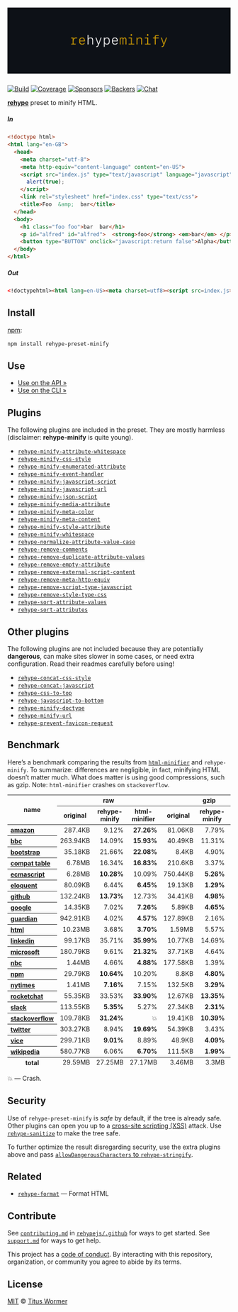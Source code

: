 <!--lint disable no-html-->

# ![rehype-minify][logo]

[![Build][build-badge]][build]
[![Coverage][coverage-badge]][coverage]
[![Sponsors][sponsors-badge]][collective]
[![Backers][backers-badge]][collective]
[![Chat][chat-badge]][chat]

[**rehype**][rehype] preset to minify HTML.

##### In

```html
<!doctype html>
<html lang="en-GB">
  <head>
    <meta charset="utf-8">
    <meta http-equiv="content-language" content="en-US">
    <script src="index.js" type="text/javascript" language="javascript">
      alert(true);
    </script>
    <link rel="stylesheet" href="index.css" type="text/css">
    <title>Foo  &amp;  bar</title>
  </head>
  <body>
    <h1 class="foo foo">bar  bar</h1>
    <p id="alfred" id="alfred">  <strong>foo</strong> <em>bar</em> </p>
    <button type="BUTTON" onclick="javascript:return false">Alpha</button>
  </body>
</html>
```

##### Out

```html
<!doctypehtml><html lang=en-US><meta charset=utf8><script src=index.js></script><link rel=stylesheet href=index.css><title>Foo &amp bar</title><h1 class=foo>bar bar</h1><p id=alfred><strong>foo</strong> <em>bar</em></p><button type=button onclick=return!1>Alpha</button>
```

## Install

[npm][]:

```sh
npm install rehype-preset-minify
```

## Use

*   [Use on the API »][api]
*   [Use on the CLI »][cli]

## Plugins

The following plugins are included in the preset.
They are mostly harmless (disclaimer: **rehype-minify** is quite young).

<!--plugins-core start-->

*   [`rehype-minify-attribute-whitespace`](./packages/rehype-minify-attribute-whitespace)
*   [`rehype-minify-css-style`](./packages/rehype-minify-css-style)
*   [`rehype-minify-enumerated-attribute`](./packages/rehype-minify-enumerated-attribute)
*   [`rehype-minify-event-handler`](./packages/rehype-minify-event-handler)
*   [`rehype-minify-javascript-script`](./packages/rehype-minify-javascript-script)
*   [`rehype-minify-javascript-url`](./packages/rehype-minify-javascript-url)
*   [`rehype-minify-json-script`](./packages/rehype-minify-json-script)
*   [`rehype-minify-media-attribute`](./packages/rehype-minify-media-attribute)
*   [`rehype-minify-meta-color`](./packages/rehype-minify-meta-color)
*   [`rehype-minify-meta-content`](./packages/rehype-minify-meta-content)
*   [`rehype-minify-style-attribute`](./packages/rehype-minify-style-attribute)
*   [`rehype-minify-whitespace`](./packages/rehype-minify-whitespace)
*   [`rehype-normalize-attribute-value-case`](./packages/rehype-normalize-attribute-value-case)
*   [`rehype-remove-comments`](./packages/rehype-remove-comments)
*   [`rehype-remove-duplicate-attribute-values`](./packages/rehype-remove-duplicate-attribute-values)
*   [`rehype-remove-empty-attribute`](./packages/rehype-remove-empty-attribute)
*   [`rehype-remove-external-script-content`](./packages/rehype-remove-external-script-content)
*   [`rehype-remove-meta-http-equiv`](./packages/rehype-remove-meta-http-equiv)
*   [`rehype-remove-script-type-javascript`](./packages/rehype-remove-script-type-javascript)
*   [`rehype-remove-style-type-css`](./packages/rehype-remove-style-type-css)
*   [`rehype-sort-attribute-values`](./packages/rehype-sort-attribute-values)
*   [`rehype-sort-attributes`](./packages/rehype-sort-attributes)

<!--plugins-core end-->

## Other plugins

The following plugins are not included because they are potentially
**dangerous**, can make sites slower in some cases, or need extra configuration.
Read their readmes carefully before using!

<!--plugins-other start-->

*   [`rehype-concat-css-style`](./packages/rehype-concat-css-style)
*   [`rehype-concat-javascript`](./packages/rehype-concat-javascript)
*   [`rehype-css-to-top`](./packages/rehype-css-to-top)
*   [`rehype-javascript-to-bottom`](./packages/rehype-javascript-to-bottom)
*   [`rehype-minify-doctype`](./packages/rehype-minify-doctype)
*   [`rehype-minify-url`](./packages/rehype-minify-url)
*   [`rehype-prevent-favicon-request`](./packages/rehype-prevent-favicon-request)

<!--plugins-other end-->

## Benchmark

Here’s a benchmark comparing the results from [`html-minifier`][html-minifier]
and `rehype-minify`.
To summarize: differences are negligible, in fact, minifying HTML doesn’t matter
much.
What does matter is using good compressions, such as gzip.
Note: `html-minifier` crashes on `stackoverflow`.

<!--benchmark start-->

<table>
<thead>
  <tr>
    <th rowspan="2">name</th>
    <th colspan="3">raw</th>
    <th colspan="3">gzip</th>
  </tr>
  <tr>
    <th>original</th>
    <th>rehype-minify</th>
    <th>html-minifier</th>
    <th>original</th>
    <th>rehype-minify</th>
    <th>html-minifier</th>
  </tr>
</thead>
<tbody>
  <tr>
    <th scope="row" align="left"><a href="https://www.amazon.co.uk/">amazon</a></th>
    <td align="right">287.4KB</td>
    <td align="right">9.12%</td>
    <td align="right"><b>27.26%</b></td>
    <td align="right">81.06KB</td>
    <td align="right">7.79%</td>
    <td align="right"><b>24.75%</b></td>
  </tr>
  <tr>
    <th scope="row" align="left"><a href="https://www.bbc.co.uk/">bbc</a></th>
    <td align="right">263.94KB</td>
    <td align="right">14.09%</td>
    <td align="right"><b>15.93%</b></td>
    <td align="right">40.49KB</td>
    <td align="right">11.31%</td>
    <td align="right"><b>12.42%</b></td>
  </tr>
  <tr>
    <th scope="row" align="left"><a href="https://getbootstrap.com/docs/4.4/getting-started/introduction/">bootstrap</a></th>
    <td align="right">35.18KB</td>
    <td align="right">21.66%</td>
    <td align="right"><b>22.08%</b></td>
    <td align="right">8.4KB</td>
    <td align="right">4.90%</td>
    <td align="right"><b>5.08%</b></td>
  </tr>
  <tr>
    <th scope="row" align="left"><a href="https://kangax.github.io/compat-table/es6/">compat table</a></th>
    <td align="right">6.78MB</td>
    <td align="right">16.34%</td>
    <td align="right"><b>16.83%</b></td>
    <td align="right">210.6KB</td>
    <td align="right">3.37%</td>
    <td align="right"><b>5.72%</b></td>
  </tr>
  <tr>
    <th scope="row" align="left"><a href="https://tc39.es/ecma262/">ecmascript</a></th>
    <td align="right">6.28MB</td>
    <td align="right"><b>10.28%</b></td>
    <td align="right">10.09%</td>
    <td align="right">750.44KB</td>
    <td align="right"><b>5.26%</b></td>
    <td align="right">5.17%</td>
  </tr>
  <tr>
    <th scope="row" align="left"><a href="https://eloquentjavascript.net/20_node.html">eloquent</a></th>
    <td align="right">80.09KB</td>
    <td align="right">6.44%</td>
    <td align="right"><b>6.45%</b></td>
    <td align="right">19.13KB</td>
    <td align="right"><b>1.29%</b></td>
    <td align="right">1.26%</td>
  </tr>
  <tr>
    <th scope="row" align="left"><a href="https://github.com">github</a></th>
    <td align="right">132.24KB</td>
    <td align="right"><b>13.73%</b></td>
    <td align="right">12.73%</td>
    <td align="right">34.41KB</td>
    <td align="right"><b>4.98%</b></td>
    <td align="right">4.87%</td>
  </tr>
  <tr>
    <th scope="row" align="left"><a href="https://www.google.com/">google</a></th>
    <td align="right">14.35KB</td>
    <td align="right">7.02%</td>
    <td align="right"><b>7.26%</b></td>
    <td align="right">5.89KB</td>
    <td align="right"><b>4.65%</b></td>
    <td align="right">4.41%</td>
  </tr>
  <tr>
    <th scope="row" align="left"><a href="https://www.theguardian.com/us">guardian</a></th>
    <td align="right">942.91KB</td>
    <td align="right">4.02%</td>
    <td align="right"><b>4.57%</b></td>
    <td align="right">127.89KB</td>
    <td align="right">2.16%</td>
    <td align="right"><b>2.17%</b></td>
  </tr>
  <tr>
    <th scope="row" align="left"><a href="https://html.spec.whatwg.org">html</a></th>
    <td align="right">10.23MB</td>
    <td align="right">3.68%</td>
    <td align="right"><b>3.70%</b></td>
    <td align="right">1.59MB</td>
    <td align="right">5.57%</td>
    <td align="right"><b>5.62%</b></td>
  </tr>
  <tr>
    <th scope="row" align="left"><a href="https://www.linkedin.com/">linkedin</a></th>
    <td align="right">99.17KB</td>
    <td align="right">35.71%</td>
    <td align="right"><b>35.99%</b></td>
    <td align="right">10.77KB</td>
    <td align="right">14.69%</td>
    <td align="right"><b>15.05%</b></td>
  </tr>
  <tr>
    <th scope="row" align="left"><a href="https://www.microsoft.com/en-us/">microsoft</a></th>
    <td align="right">180.79KB</td>
    <td align="right">9.61%</td>
    <td align="right"><b>21.32%</b></td>
    <td align="right">37.71KB</td>
    <td align="right">4.64%</td>
    <td align="right"><b>7.40%</b></td>
  </tr>
  <tr>
    <th scope="row" align="left"><a href="https://www.nbc.com/">nbc</a></th>
    <td align="right">1.44MB</td>
    <td align="right">4.66%</td>
    <td align="right"><b>4.88%</b></td>
    <td align="right">177.58KB</td>
    <td align="right">1.39%</td>
    <td align="right"><b>1.39%</b></td>
  </tr>
  <tr>
    <th scope="row" align="left"><a href="https://www.npmjs.com/">npm</a></th>
    <td align="right">29.79KB</td>
    <td align="right"><b>10.64%</b></td>
    <td align="right">10.20%</td>
    <td align="right">8.8KB</td>
    <td align="right"><b>4.80%</b></td>
    <td align="right">4.22%</td>
  </tr>
  <tr>
    <th scope="row" align="left"><a href="https://www.nytimes.com/">nytimes</a></th>
    <td align="right">1.41MB</td>
    <td align="right"><b>7.16%</b></td>
    <td align="right">7.15%</td>
    <td align="right">132.5KB</td>
    <td align="right"><b>3.29%</b></td>
    <td align="right">3.27%</td>
  </tr>
  <tr>
    <th scope="row" align="left"><a href="https://rocket.chat">rocketchat</a></th>
    <td align="right">55.35KB</td>
    <td align="right">33.53%</td>
    <td align="right"><b>33.90%</b></td>
    <td align="right">12.67KB</td>
    <td align="right"><b>13.35%</b></td>
    <td align="right">13.33%</td>
  </tr>
  <tr>
    <th scope="row" align="left"><a href="https://slack.com/intl/en-gb/features">slack</a></th>
    <td align="right">113.55KB</td>
    <td align="right"><b>5.35%</b></td>
    <td align="right">5.27%</td>
    <td align="right">27.34KB</td>
    <td align="right"><b>2.31%</b></td>
    <td align="right">2.19%</td>
  </tr>
  <tr>
    <th scope="row" align="left"><a href="https://stackoverflow.com/">stackoverflow</a></th>
    <td align="right">109.78KB</td>
    <td align="right"><b>31.24%</b></td>
    <td align="right">💥</td>
    <td align="right">19.41KB</td>
    <td align="right"><b>10.39%</b></td>
    <td align="right">💥</td>
  </tr>
  <tr>
    <th scope="row" align="left"><a href="https://twitter.com/">twitter</a></th>
    <td align="right">303.27KB</td>
    <td align="right">8.94%</td>
    <td align="right"><b>19.69%</b></td>
    <td align="right">54.39KB</td>
    <td align="right">3.43%</td>
    <td align="right"><b>6.06%</b></td>
  </tr>
  <tr>
    <th scope="row" align="left"><a href="https://www.vice.com/en_us">vice</a></th>
    <td align="right">299.71KB</td>
    <td align="right"><b>9.01%</b></td>
    <td align="right">8.89%</td>
    <td align="right">48.9KB</td>
    <td align="right"><b>4.09%</b></td>
    <td align="right">4.03%</td>
  </tr>
  <tr>
    <th scope="row" align="left"><a href="https://en.wikipedia.org/wiki/President_of_the_United_States">wikipedia</a></th>
    <td align="right">580.77KB</td>
    <td align="right">6.06%</td>
    <td align="right"><b>6.70%</b></td>
    <td align="right">111.5KB</td>
    <td align="right"><b>1.99%</b></td>
    <td align="right">1.90%</td>
  </tr>
</tbody>
<tfoot>
  <tr>
    <th scope="row">total</th>
    <td align="right">29.59MB</td>
    <td align="right">27.25MB</td>
    <td align="right">27.17MB</td>
    <td align="right">3.46MB</td>
    <td align="right">3.3MB</td>
    <td align="right">3.29MB</td>
  </tr>
</tfoot>
</table>

<!--benchmark end-->

💥 — Crash.

## Security

Use of `rehype-preset-minify` is *safe* by default, if the tree is already safe.
Other plugins can open you up to a [cross-site scripting (XSS)][xss] attack.
Use [`rehype-sanitize`][sanitize] to make the tree safe.

To further optimize the result disregarding security, use the extra plugins
above and pass [`allowDangerousCharacters` to `rehype-stringify`][stringify].

## Related

*   [`rehype-format`](https://github.com/wooorm/rehype-format)
    — Format HTML

## Contribute

See [`contributing.md`][contributing] in [`rehypejs/.github`][health] for ways
to get started.
See [`support.md`][support] for ways to get help.

This project has a [code of conduct][coc].
By interacting with this repository, organization, or community you agree to
abide by its terms.

## License

[MIT][license] © [Titus Wormer][author]

<!-- Definitions -->

[build-badge]: https://img.shields.io/travis/rehypejs/rehype-minify.svg

[build]: https://travis-ci.org/rehypejs/rehype-minify

[coverage-badge]: https://img.shields.io/codecov/c/github/rehypejs/rehype-minify.svg

[coverage]: https://codecov.io/github/rehypejs/rehype-minify

[sponsors-badge]: https://opencollective.com/unified/sponsors/badge.svg

[backers-badge]: https://opencollective.com/unified/backers/badge.svg

[collective]: https://opencollective.com/unified

[chat-badge]: https://img.shields.io/badge/chat-spectrum-7b16ff.svg

[chat]: https://spectrum.chat/unified/rehype

[npm]: https://docs.npmjs.com/cli/install

[health]: https://github.com/rehypejs/.github

[contributing]: https://github.com/rehypejs/.github/blob/master/contributing.md

[support]: https://github.com/rehypejs/.github/blob/master/support.md

[coc]: https://github.com/rehypejs/.github/blob/master/code-of-conduct.md

[license]: license

[author]: https://wooorm.com

[logo]: https://raw.githubusercontent.com/rehypejs/rehype-minify/942349c/logo.svg?sanitize=true

[cli]: ./packages/rehype-preset-minify/readme.md#cli

[api]: ./packages/rehype-preset-minify/readme.md#api

[rehype]: https://github.com/rehypejs/rehype

[xss]: https://en.wikipedia.org/wiki/Cross-site_scripting

[sanitize]: https://github.com/rehypejs/rehype-sanitize

[stringify]: https://github.com/rehypejs/rehype/tree/master/packages/rehype-stringify#api

[html-minifier]: https://github.com/kangax/html-minifier
